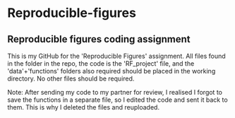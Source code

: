 # Reproducible-figures
Reproducible figures coding assignment
--------------------------------------
This is my GitHub for the 'Reproducible Figures' assignment. All files found in the folder in the repo, the code is the 'RF_project' file, and the 'data'+'functions' folders also required should be placed in the working directory. No other files should be required.

Note: After sending my code to my partner for review, I realised I forgot to save the functions in a separate file, so I edited the code and sent it back to them. This is why I deleted the files and reuploaded. 
